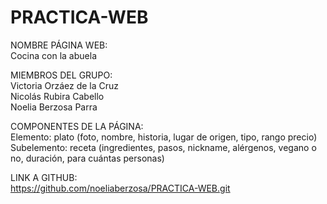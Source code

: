 # PRACTICA-WEB

NOMBRE PÁGINA WEB:  
Cocina con la abuela

MIEMBROS DEL GRUPO:  
Victoria Orzáez de la Cruz  
Nicolás Rubira Cabello  
Noelia Berzosa Parra  

COMPONENTES DE LA PÁGINA:  
  Elemento: plato (foto, nombre, historia, lugar de origen, tipo, rango precio)  
  Subelemento: receta (ingredientes, pasos, nickname, alérgenos, vegano o no, duración, para cuántas personas)  

LINK A GITHUB:    
https://github.com/noeliaberzosa/PRACTICA-WEB.git
